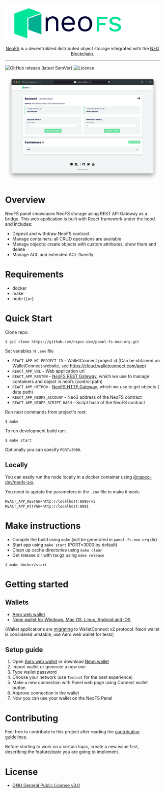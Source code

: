 <p align="center">
<img src="./.github/logo.svg" width="500px" alt="NeoFS">
</p>
<p align="center">
  <a href="https://fs.neo.org">NeoFS</a> is a decentralized distributed object storage integrated with the <a href="https://neo.org">NEO Blockchain</a>.
</p>

---
![GitHub release (latest SemVer)](https://img.shields.io/github/v/release/nspcc-dev/panel-fs-neo-org?sort=semver)
![License](https://img.shields.io/github/license/nspcc-dev/panel-fs-neo-org.svg?style=popout)

![Demo](./.github/demo.png)

# Overview

NeoFS panel showcases NeoFS storage using REST API Gateway as a bridge. This web application is built with React
framework under the hood and includes:

- Deposit and withdraw NeoFS contract
- Manage containers: all CRUD operations are available
- Manage objects: create objects with custom attributes, show them and delete
- Manage ACL and extended ACL fluently

# Requirements

- docker
- make
- node (`14+`)

# Quick Start

Clone repo:

```
$ git clone https://github.com/nspcc-dev/panel-fs-neo-org.git
```

Set variables in `.env` file

- `REACT_APP_WC_PROJECT_ID` - WalletConnect project id (Can be obtained on WalletConnect website,
  see https://cloud.walletconnect.com/app)
- `REACT_APP_URL` - Web application url
- `REACT_APP_RESTGW` - [NeoFS REST Gateway](https://github.com/nspcc-dev/neofs-rest-gw), which we use to manage
  containers and object in neofs (control path)
- `REACT_APP_HTTPGW` - [NeoFS HTTP Gateway](https://github.com/nspcc-dev/neofs-http-gw), which we use to get objects (
  data path)
- `REACT_APP_NEOFS_ACCOUNT` - Neo3 address of the NeoFS contract
- `REACT_APP_NEOFS_SCRIPT_HASH` - Script hash of the NeoFS contract

Run next commands from project's root:

```shell
$ make
```

To run development build run:

```shell
$ make start
```

Optionally you can specify `PORT=3000`.

## Locally

You can easily run the node locally in a docker container using [@nspcc-dev/neofs-aio](https://github.com/nspcc-dev/neofs-aio).

You need to update the parameters in the `.env` file to make it work:

```env
REACT_APP_RESTGW=http://localhost:8090/v1
REACT_APP_HTTPGW=http://localhost:8081
```

# Make instructions

* Compile the build using `make` (will be generated in `panel.fs.neo.org` dir)
* Start app using `make start` (PORT=3000 by default)
* Clean up cache directories using `make clean`
* Get release dir with tar.gz using `make release`

```shell
$ make docker/start
```

# Getting started

## Wallets

- [Aero web wallet](https://melanke.github.io/aero-beta/)
- [Neon wallet for Windows, Mac OS, Linux, Android and iOS](https://neon.coz.io/)

(Wallet applications are [migrating](https://docs.walletconnect.com/2.0/advanced/migrating-from-v1.0) to WalletConnect
v2 protocol. Neon wallet is considered unstable, use Aero web wallet for tests)

## Setup guide

1. Open [Aero web wallet](https://melanke.github.io/aero-beta/) or download [Neon wallet](https://neon.coz.io/)
2. Import wallet or generate a new one
3. Type wallet password
4. Choose your network (use `Testnet` for the best experience)
5. Make a new connection with Panel web page using Connect wallet button
6. Approve connection in the wallet
7. Now you can use your wallet on the NeoFS Panel

# Contributing

Feel free to contribute to this project after reading the [contributing
guidelines](CONTRIBUTING.md).

Before starting to work on a certain topic, create a new issue first, describing
the feature/topic you are going to implement.

# License

- [GNU General Public License v3.0](LICENSE)
